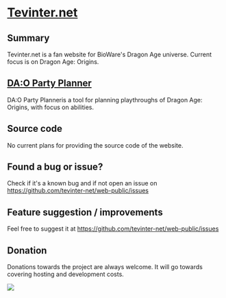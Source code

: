 # [Tevinter.net](https://tevinter.net)

## Summary
Tevinter.net is a fan website for BioWare's Dragon Age universe. Current focus is on Dragon Age: Origins.

## [DA:O Party Planner](https://tevinter.net/dao/planner)
DA:O Party Planneris a tool for planning playthroughs of Dragon Age: Origins, with focus on abilities.

## Source code
No current plans for providing the source code of the website.

## Found a bug or issue?
Check if it's a known bug and if not open an issue on https://github.com/tevinter-net/web-public/issues

## Feature suggestion / improvements
Feel free to suggest it at https://github.com/tevinter-net/web-public/issues

## Donation
Donations towards the project are always welcome. It will go towards covering hosting and development costs.

[![](https://img.shields.io/static/v1?label=Sponsor&message=%E2%9D%A4&logo=GitHub&color=%23fe8e86)](https://github.com/sponsors/karakaz)
